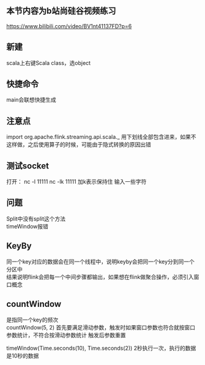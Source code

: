 ## 本节内容为b站尚硅谷视频练习

https://www.bilibili.com/video/BV1nt41137FD?p=6

## 新建

scala上右键Scala class，选object  

## 快捷命令

main会联想快捷生成  

## 注意点

import org.apache.flink.streaming.api.scala._
用下划线全部包含进来，如果不这样做，之后使用算子的时候，可能由于隐式转换的原因出错  

## 测试socket

打开： nc -l 11111
nc -lk 11111 加k表示保持住
输入一些字符  

## 问题

Split中没有split这个方法  
timeWindow报错  

## KeyBy

同一个key对应的数据会在同一个线程中，说明keyby会把同一个key分到同一个分区中  
结果说明flink会把每一个中间步骤都输出，如果想在flink做聚合操作，必须引入窗口概念  

## countWindow

是指同一个key的频次  
countWindow(5, 2) 首先要满足滑动参数，触发时如果窗口参数也符合就按窗口参数统计，不符合按滑动参数统计
  触发后参数重置  

timeWindow(Time.seconds(10), Time.seconds(2))
2秒执行一次，执行的数据是10秒的数据  
